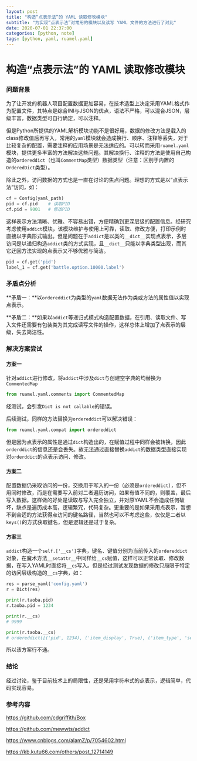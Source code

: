 ```yaml
---
layout: post
title: "构造“点表示法”的 YAML 读取修改模块"
subtitle: "为实现“点表示法”对常用的模块以及读写 YAML 文件的方法进行了对比"
date: 2020-07-01 22:37:00
categories: [python, note]
tags: [python, yaml, ruamel.yaml]
---
```



# 构造“点表示法”的 YAML 读取修改模块

### 问题背景

为了让开发的机器人项目配置数据更加容易，在技术选型上决定采用YAML格式作为配置文件，其特点是综合INI与JSON的优点，语法不严格，可以混合JSON，层级丰富，数据类型可自行确定，可以注释。

但是Python所提供的YAML解析模块功能不是很好用，数据的修改方法是载入的class修改值后再写入，常用的`yaml`模块就会造成换行、顺序、注释等丢失，对于比较复杂的配置，需要注释的应用场景是无法适应的。可以转而采用`ruamel.yaml`模块，提供更多丰富的方法解决这些问题。其解决换行、注释的方法是使用自己构造的`ordereddict`（也叫`CommentMap`类型）数据类型（注意：区别于内置的`OrderedDict`类型）。

除此之外，访问数据的方式也是一直在讨论的焦点问题。理想的方式是以“点表示法”访问，如：

```python
cf = Config(yaml_path)
pid = cf.pid	# 读取PID
cf.pid = 9001	# 修改PID
```

这样表示方法清晰、优雅、不容易出错，方便精确到更深层级的配置信息。经研究考虑使用`addict`模块，该模块维护与使用上可靠，读取、修改方便，打印示例时直接以字典形式输出。但是问题在于`addict`是以类的`__dict__`实现点表示，多层访问是以递归构造`addict`类的方式实现，且`__dict__`只能以字典类型出现，而其它迂回方法实现的点表示又不够优雅与简洁。

```python
pid = cf.get('pid')
label_1 = cf.get('battle.option.10000.label')
```



### 矛盾点分析

**矛盾一：**以`ordereddict`为类型的`yaml`数据无法作为类或方法的属性值以实现点表示。

**矛盾二：**如果以`addict`等递归式模式构造配置数据，在引用、读取文件、写入文件还需要有包装类为其完成读写文件的操作，这样总体上增加了点表示的层级，失去简洁性。



### 解决方案尝试

#### 方案一

针对`addict`进行修改，将`addict`中涉及`dict`与创建空字典的均替换为`CommentedMap`

```python
from ruamel.yaml.comments import CommentedMap
```

经测试，会引发`Dict is not callable`的错误。

后续测试，同样的方法替换为`ordereddict`可以解决错误：

```python
from ruamel.yaml.compat import ordereddict
```

但是因为点表示的属性是通过`dict`构造出的，在赋值过程中同样会被转换，因此`orderddict`的信息还是会丢失。故无法通过直接替换`addict`的数据类型直接实现对`orderddict`的点表示访问、修改。

#### 方案二

配置数据仍采取访问的一份，交换用于写入的一份（必须是`ordereddict`），但不用同时修改，而是在需要写入前对二者遍历访问，如果有值不同的，则覆盖，最后写入数据。这样做的好处是读取与写入完全独立，并对原YAML不会造成任何破坏，缺点是遍历成本高，逻辑繁冗，代码复杂。更重要的是如果采用点表示，暂想不到合适的方法获得点访问的键名路径，当然也可以不考虑这些，仅仅是二者以`keys()`的方式获取键名，但是逻辑还是过于复杂。

#### 方案三

`addict`构造一个`self.['__cs']`字典，键名、键值分别为当前传入的`ordereddict`对象，在魔术方法`__setattr__`中同样给`__cs`赋值，这样可以正常读取、修改数据，在写入YAML时直接将`__cs`写入。但是经过测试发现数据的修改只局限于特定的访问层级构造的`__cs`字典，如：

```python
res = parse_yaml('config.yaml')
r = Dict(res)

print(r.taoba.pid)
r.taoba.pid = 1234

print(r.__cs)
# 9999

print(r.taoba.__cs)
# ordereddict([('pid', 1234), ('item_display', True), ('item_type', 'sell')])
```

所以该方案行不通。



### 结论

经过讨论，鉴于目前技术上的局限性，还是采用字符串式的点表示，逻辑简单，代码实现容易。



### 参考内容

https://github.com/cdgriffith/Box

https://github.com/mewwts/addict

https://www.cnblogs.com/alamZ/p/7054602.html

https://kb.kutu66.com/others/post_12714149